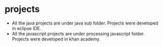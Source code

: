 # projects
- All the java projects are under java sub folder. Projects were developed in eclipse IDE.
- All the javascript projects are under processing javascript folder. Projects were developed in khan academy.

